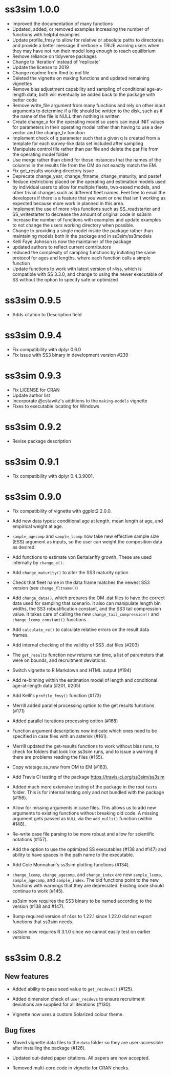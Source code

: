 # ss3sim 1.0.0

* Improved the documentation of many functions
* Updated, added, or removed examples increasing the number of functions with
helpful examples
* Update profile_fmsy to allow for relative or absolute paths to directories
and provide a better message if verbose = TRUE warning users when they may have
not run their model long enough to reach equilibrium
* Remove reliance on tidyverse packages
* Change to 'iteration' instead of 'replicate'
* Update the license to 2019
* Change readme from Rmd to md file
* Deleted the vignette on making functions and updated remaining vignettes
* Remove bias adjustment capability and sampling of conditional age-at-length
data; both will eventually be added back to the package with better code
* Remove write_file argument from many functions and rely on other input
arguments to determine if a file should be written to the disk, such as
if the name of the file is NULL then nothing is written
* Create change_o for the operating model so users can input INIT values
for parameters in their operating model rather than having to use a dev
vector and the change_tv function
* Implement check of q parameter such that a given q is created from a template
for each survey-like data set included after sampling
* Manipulate control file rather than par file and delete the par
file from the operating model folder
* Use merge rather than cbind for those instances that the names of the 
columns in the results file from the OM do not exactly match the EM.
* Fix get_results working directory issue
* Deprecate change_year, change_fltname, change_maturity, and pastef
* Reduce restrictions placed on the operating and estimation models used
by individual users to allow for multiple fleets, two-sexed models, and other
trivial changes such as different fleet names. Feel free to email the
developers if there is a feature that you want or one that isn't working as
expected because more work in planned in this area.
* Implement the use of more r4ss functions such as SS_readstarter and 
SS_writestarter to decrease the amount of original code in ss3sim
* Increase the number of functions with examples and update examples
to not change the users working directory when possible.
* Change to providing a single model inside the package rather than
maintaining models both in the package and in ss3sim/ss3models
* Kelli Faye Johnson is now the maintainer of the package
* updated authors to reflect current contributors
* reduced the complexity of sampling functions by initiating the same
protocol for ages and lengths, where each function calls a simple function
* Update functions to work with latest version of r4ss, which is compatible
with SS 3.3.0, and change to using the newer executable of SS without the
option to specify safe or optimized

# ss3sim 0.9.5

* Adds citation to Description field

# ss3sim 0.9.4

* Fix compatibility with dplyr 0.6.0
* Fix issue with SS3 binary in development version #239

# ss3sim 0.9.3

* Fix LICENSE for CRAN
* Update author list 
* Incorporate @cstawitz's additions to the `making-models` vignette
* Fixes to executable locating for Windows

# ss3sim 0.9.2

* Revise package description 

# ss3sim 0.9.1

* Fix compatibility with dplyr 0.4.3.9001.

# ss3sim 0.9.0

* Fix compatibility of vignette with ggplot2 2.0.0.

* Add new data types: conditional age at length, mean length at age, and
  empirical weight at age.

* `sample_agecomp` and `sample_lcomp` now take new effective sample size
  (ESS) argument as inputs, so the user can weight the composition data as
  desired.

* Add functions to estimate von Bertalanffy growth. These are used internally
  by `change_e()`.

* Add `change_maturity()` to alter the SS3 maturity option

* Check that fleet name in the data frame matches the newest SS3 version
  (see `change_fltname()`)

* Add `change_data()`, which prepares the OM .dat files to have the correct
  data used for sampling that scenario. It also can manipulate length
  bin widths, the SS3 robustification constant, and the SS3 tail
  compression value. It takes care of calling the new
  `change_tail_compression()` and `change_lcomp_constant()` functions.

* Add `calculate_re()` to calculate relative errors on the result data frames.

* Add internal checking of the validity of SS3 .dat files (#203)

* The `get_results` function now returns run time, a list of parameters that were
  on bounds, and recruitment deviations.

* Switch vignette to R Markdown and HTML output (#194)

* Add re-binning within the estimation model of length and conditional
  age-at-length data (#201, #205)

* Add Kelli's `profile_fmsy()` function (#173)

* Merrill added parallel processing option to the get results functions (#171)

* Added parallel iterations processing option (#168)

* Function argument descriptions now indicate which ones need to be specified
  in case files with an asterisk (#161).

* Merrill updated the get-results functions to work without bias runs, to
  check for folders that look like ss3sim runs, and to issue a warning if
  there are problems reading the files (#155).

* Copy wtatage.ss_new from OM to EM (#163).

* Add Travis CI testing of the package https://travis-ci.org/ss3sim/ss3sim

* Added much more extensive testing of the package in the root `tests` folder.
  This is for internal testing only and not bundled with the package (#156).

* Allow for missing arguments in case files. This allows us to add new
  arguments to existing functions without breaking old code. A missing
  argument gets passed as `NULL` via the `add_nulls()` function (within #148).

* Re-write case file parsing to be more robust and allow for scientific
  notations (#157).

* Add the option to use the optimized SS executables (#138 and #147) and
  ability to have spaces in the path name to the executable.

* Add Cole Monnahan's ss3sim plotting functions (#134).

* `change_lcomp`, `change_agecomp`, and `change_index` are now `sample_lcomp`,
  `sample_agecomp`, and `sample_index`. The old functions point to the new
  functions with warnings that they are depreciated. Existing code should
  continue to work (#145).

* ss3sim now requires the SS3 binary to be named according to the version (#138
  and #147).

* Bump required version of r4ss to 1.22.1 since 1.22.0 did not export functions
  that ss3sim needs.

* ss3sim now requires R 3.1.0 since we cannot easily test on earlier versions.

# ss3sim 0.8.2

## New features

* Added ability to pass seed value to `get_recdevs()` (#125).

* Added dimension check of `user_recdevs` to ensure recruitment deviations are
  supplied for all iterations (#130).

* Vignette now uses a custom Solarized colour theme.

## Bug fixes

* Moved vignette data files to the `data` folder so they are user-accessible
  after installing the package (#126).

* Updated out-dated paper citations. All papers are now accepted.

* Removed multi-core code in vignette for CRAN checks.
